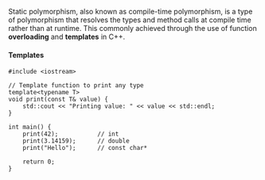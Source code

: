 Static polymorphism, also known as compile-time polymorphism, is a type of polymorphism that resolves the types and method calls at compile time rather than at runtime. This commonly achieved through the use of function **overloading** and **templates** in C++. 
#### Templates 
```
#include <iostream>

// Template function to print any type
template<typename T>
void print(const T& value) {
    std::cout << "Printing value: " << value << std::endl;
}

int main() {
    print(42);           // int
    print(3.14159);      // double
    print("Hello");      // const char*

    return 0;
}
```
